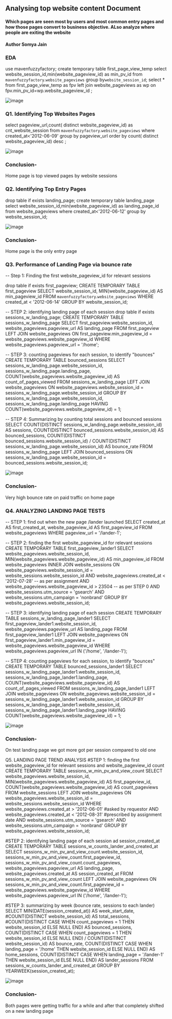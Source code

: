 ##	Analysing top website content Document

####	Which pages are seen most by users and most common entry pages and how those pages convert to business objective. ALso analyze where people are exiting the website 
####	Author Somya Jain

### EDA 
use mavenfuzzyfactory;
create temporary table first_page_view_temp
select website_session_id,min(website_pageview_id) as min_pv_id from `mavenfuzzyfactory`.`website_pageviews` group by`website_session_id`;
select * from first_page_view_temp as  fpv left join website_pageviews as wp on fpv.min_pv_id=wp.website_pageview_id ;

![image](https://user-images.githubusercontent.com/38453077/217519251-e5735147-a641-4c4b-bb59-cc174bcf0755.png)

 

### Q1. Identifying Top Websites Pages
select pageview_url,count( distinct website_pageview_id) as cnt_website_session from `mavenfuzzyfactory`.`website_pageviews` where created_at<'2012-06-09'
group by pageview_url order by count( distinct website_pageview_id) desc ;

![image](https://user-images.githubusercontent.com/38453077/217519316-a59301f8-c639-40d2-a7d4-c5be032a5f4a.png)


### Conclusion-
Home page is top viewed pages by website sessions 

### Q2. Identifying Top Entry Pages
drop table if exists landing_page;
create temporary table landing_page
select
	website_session_id,min(website_pageview_id) as landing_page_id
    from website_pageviews
    where created_at<'2012-06-12'
    group by website_session_id;
    
![image](https://user-images.githubusercontent.com/38453077/217519360-e57d0f49-93b0-42d4-a7e5-706d29a3a806.png)


### Conclusion-
Home page is the only entry page  
   

### Q3. Performance of Landing Page via bounce rate
--  Step 1: Finding the first website_pageview_id for relevant sessions

drop table if exists first_pageview;
CREATE TEMPORARY TABLE first_pageview
SELECT
	website_session_id,
    MIN(website_pageview_id) AS min_pageview_id
FROM `mavenfuzzyfactory`.`website_pageviews`
WHERE created_at < '2012-06-14'
GROUP BY
	website_session_id;

--  STEP 2: identifying landing page of each session
drop table if exists sessions_w_landing_page;
CREATE TEMPORARY TABLE sessions_w_landing_page
SELECT
	first_pageview.website_session_id,
    website_pageviews.pageview_url AS landing_page
FROM first_pageview
	LEFT JOIN website_pageviews
		ON first_pageview.min_pageview_id = website_pageviews.website_pageview_id
WHERE website_pageviews.pageview_url = '/home';

--  STEP 3: counting pageviews for each session, to identify "bounces"
CREATE TEMPORARY TABLE bounced_sessions
SELECT
	sessions_w_landing_page.website_session_id,
    sessions_w_landing_page.landing_page,
    COUNT(website_pageviews.website_pageview_id) AS count_of_pages_viewed
FROM sessions_w_landing_page
	LEFT JOIN website_pageviews
		ON website_pageviews.website_session_id = sessions_w_landing_page.website_session_id
GROUP BY
	sessions_w_landing_page.website_session_id,
    sessions_w_landing_page.landing_page
HAVING
	COUNT(website_pageviews.website_pageview_id) = 1;

--  STEP 4: Summarizing by counting total sessions and bounced sessions
SELECT
    COUNT(DISTINCT sessions_w_landing_page.website_session_id) AS sessions,
    COUNT(DISTINCT bounced_sessions.website_session_id) AS bounced_sessions,
    COUNT(DISTINCT bounced_sessions.website_session_id) / COUNT(DISTINCT sessions_w_landing_page.website_session_id) AS bounce_rate
FROM sessions_w_landing_page
	LEFT JOIN bounced_sessions
		ON sessions_w_landing_page.website_session_id = bounced_sessions.website_session_id;
 
 ![image](https://user-images.githubusercontent.com/38453077/217519426-5916aeec-02aa-498f-ac7e-6ea35d610136.png)

 
### Conclusion-
Very high bounce rate on paid traffic on home page


### Q4. ANALYZING LANDING PAGE TESTS
--  STEP 1: find out when the new page /lander launched
SELECT
	created_at AS first_created_at,
    website_pageview_id AS first_pageview_id
FROM website_pageviews
WHERE pageview_url = '/lander-1';

-- STEP 2: finding the first website_pageview_id for relevant sessions
CREATE TEMPORARY TABLE first_pageview_lander1
SELECT
	website_pageviews.website_session_id,
    MIN(website_pageviews.website_pageview_id) AS min_pageview_id
FROM website_pageviews
	INNER JOIN website_sessions
		ON website_pageviews.website_session_id = website_sessions.website_session_id
        AND website_pageviews.created_at < '2012-07-28' -- as per assignment
        AND website_pageviews.website_pageview_id > 23504 -- as per STEP 0
        AND website_sessions.utm_source = 'gsearch'
        AND website_sessions.utm_campaign = 'nonbrand'
GROUP BY
	website_pageviews.website_session_id;

-- STEP 3: identifying landing page of each session
CREATE TEMPORARY TABLE sessions_w_landing_page_lander1
SELECT
	first_pageview_lander1.website_session_id,
    website_pageviews.pageview_url AS landing_page
FROM first_pageview_lander1
	LEFT JOIN website_pageviews
		ON first_pageview_lander1.min_pageview_id = website_pageviews.website_pageview_id
WHERE website_pageviews.pageview_url IN ('/home', '/lander-1');

-- STEP 4: counting pageviews for each session, to identify "bounces"
CREATE TEMPORARY TABLE bounced_sessions_lander1
SELECT
	sessions_w_landing_page_lander1.website_session_id,
    sessions_w_landing_page_lander1.landing_page,
    COUNT(website_pageviews.website_pageview_id) AS count_of_pages_viewed
FROM sessions_w_landing_page_lander1
	LEFT JOIN website_pageviews
		ON website_pageviews.website_session_id = sessions_w_landing_page_lander1.website_session_id
GROUP BY
	sessions_w_landing_page_lander1.website_session_id,
    sessions_w_landing_page_lander1.landing_page
HAVING
	COUNT(website_pageviews.website_pageview_id) = 1;

 ![image](https://user-images.githubusercontent.com/38453077/217519650-72107973-d816-423f-a597-f44d227b08a2.png)

###  Conclusion-
On test landing page we got more got per session compared to old one 

Q5. LANDING PAGE TREND ANALYSIS
#STEP 1: finding the first website_pageview_id for relevant sessions and website_pageview_id count
CREATE TEMPORARY TABLE sessions_w_min_pv_and_view_count
SELECT
	website_pageviews.website_session_id,
    MIN(website_pageviews.website_pageview_id) AS first_pageview_id,
    COUNT(website_pageviews.website_pageview_id) AS count_pageviews
FROM website_sessions
	LEFT JOIN website_pageviews
		ON website_pageviews.website_session_id = website_sessions.website_session_id
WHERE
	website_pageviews.created_at > '2012-06-01' #asked by requestor
	AND website_pageviews.created_at < '2012-08-31' #prescribed by assignment date
	AND website_sessions.utm_source = 'gsearch'
	AND website_sessions.utm_campaign = 'nonbrand'
GROUP BY
	website_pageviews.website_session_id;

#STEP 2: identifying landing page of each session ad session_created_at
CREATE TEMPORARY TABLE sessions_w_counts_lander_and_created_at
SELECT
sessions_w_min_pv_and_view_count.website_session_id,
sessions_w_min_pv_and_view_count.first_pageview_id,
sessions_w_min_pv_and_view_count.count_pageviews,
website_pageviews.pageview_url AS landing_page,
website_pageviews.created_at AS session_created_at
FROM sessions_w_min_pv_and_view_count
LEFT JOIN website_pageviews
	ON sessions_w_min_pv_and_view_count.first_pageview_id = website_pageviews.website_pageview_id
WHERE website_pageviews.pageview_url IN ('/home', '/lander-1');

#STEP 3: summarizing by week (bounce rate, sessions to each lander)
SELECT
MIN(DATE(session_created_at)) AS week_start_date,
#COUNT(DISTINCT website_session_id) AS total_sessions,
#COUNT(DISTINCT CASE WHEN count_pageviews = 1 THEN website_session_id ELSE NULL END) AS bounced_sessions,
COUNT(DISTINCT CASE WHEN count_pageviews = 1 THEN website_session_id ELSE NULL END) / COUNT(DISTINCT website_session_id) AS bounce_rate,
COUNT(DISTINCT CASE WHEN landing_page = '/home' THEN website_session_id ELSE NULL END) AS home_sessions,
COUNT(DISTINCT CASE WHEN landing_page = '/lander-1' THEN website_session_id ELSE NULL END) AS lander_sessions
FROM sessions_w_counts_lander_and_created_at
GROUP BY
YEARWEEK(session_created_at);
 
![image](https://user-images.githubusercontent.com/38453077/217519702-4c1eee3d-f5a0-464c-96d4-e6455e39e93f.png)


 
### Conclusion-
Both pages were getting traffic for a while and after that completely shifted on a new landing page 
